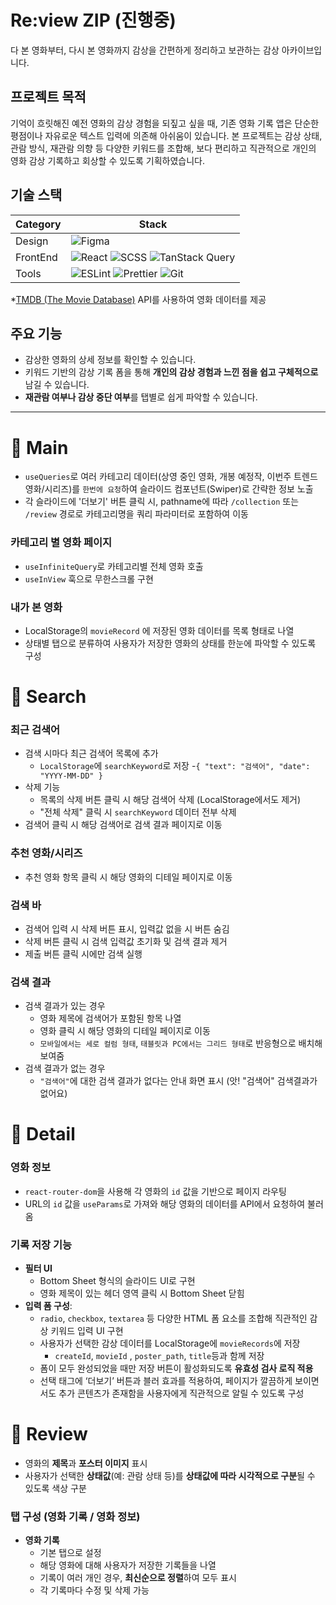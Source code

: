 # Re:view ZIP (진행중)

다 본 영화부터, 다시 본 영화까지 감상을 간편하게 정리하고 보관하는 감상 아카이브입니다.
<br/>

## 프로젝트 목적

기억이 흐릿해진 예전 영화의 감상 경험을 되짚고 싶을 때, 기존 영화 기록 앱은 단순한 평점이나 자유로운 텍스트 입력에 의존해 아쉬움이 있습니다. 본 프로젝트는 감상 상태, 관람 방식, 재관람 의향 등 다양한 키워드를 조합해, 보다 편리하고 직관적으로 개인의 영화 감상 기록하고 회상할 수 있도록 기획하였습니다.

## 기술 스택

<table>
  <thead>
    <tr>
      <th>Category</th>
      <th>Stack</th>
    </tr>
  </thead>
  <tbody>
    <tr>
      <td>Design</td>
      <td>
        <img src="https://img.shields.io/badge/Figma-F24E1E?style=flat-square&logo=Figma&logoColor=white" alt="Figma" />
      </td>
    </tr>
    <tr>
      <td>FrontEnd</td>
      <td>
        <img src="https://img.shields.io/badge/React-61DAFB?style=flat-square&logo=React&logoColor=black" alt="React" />
        <img src="https://img.shields.io/badge/SCSS-CC6699?style=flat-square&logo=Sass&logoColor=white" alt="SCSS" />
        <img src="https://img.shields.io/badge/Tanstack_Query-FF4154?style=flat-square&logo=reactquery&logoColor=white" alt="TanStack Query" />
      </td>
    </tr>
    <tr>
      <td>Tools</td>
      <td>
        <img src="https://img.shields.io/badge/ESLint-4B32C3?style=flat-square&logo=ESLint&logoColor=white" alt="ESLint" />
        <img src="https://img.shields.io/badge/Prettier-F7B93E?style=flat-square&logo=Prettier&logoColor=white" alt="Prettier" />
        <img src="https://img.shields.io/badge/Git-F05032?style=flat-square&logo=Git&logoColor=white" alt="Git" />
      </td>
    </tr>
  </tbody>
</table>

\*[TMDB (The Movie Database)](https://www.themoviedb.org/) API를 사용하여 영화 데이터를 제공

## 주요 기능

- 감상한 영화의 상세 정보를 확인할 수 있습니다.
- 키워드 기반의 감상 기록 폼을 통해 **개인의 감상 경험과 느낀 점을 쉽고 구체적으로** 남길 수 있습니다.
- **재관람 여부나 감상 중단 여부**를 탭별로 쉽게 파악할 수 있습니다.

---

# 📍 Main

- `useQueries`로 여러 카테고리 데이터(상영 중인 영화, 개봉 예정작, 이번주 트렌드 영화/시리즈)를 `한번에 요청`하여 슬라이드 컴포넌트(Swiper)로 간략한 정보 노출
- 각 슬라이드에 '더보기' 버튼 클릭 시, pathname에 따라 `/collection` 또는 `/review` 경로로 카테고리명을 쿼리 파라미터로 포함하여 이동

### 카테고리 별 영화 페이지

- `useInfiniteQuery`로 카테고리별 전체 영화 호출
- `useInView` 훅으로 무한스크롤 구현

### 내가 본 영화

- LocalStorage의 `movieRecord` 에 저장된 영화 데이터를 목록 형태로 나열
- 상태별 탭으로 분류하여 사용자가 저장한 영화의 상태를 한눈에 파악할 수 있도록 구성

# 📍 Search

### 최근 검색어

- 검색 시마다 최근 검색어 목록에 추가
  - `LocalStorage`에 `searchKeyword`로 저장 -`{ "text": "검색어", "date": "YYYY-MM-DD" }`
- 삭제 기능
  - 목록의 삭제 버튼 클릭 시 해당 검색어 삭제 (LocalStorage에서도 제거)
  - "전체 삭제" 클릭 시 `searchKeyword` 데이터 전부 삭제
- 검색어 클릭 시 해당 검색어로 검색 결과 페이지로 이동

### 추천 영화/시리즈

- 추천 영화 항목 클릭 시 해당 영화의 디테일 페이지로 이동

### 검색 바

- 검색어 입력 시 삭제 버튼 표시, 입력값 없을 시 버튼 숨김
- 삭제 버튼 클릭 시 검색 입력값 초기화 및 검색 결과 제거
- 제출 버튼 클릭 시에만 검색 실행

### 검색 결과

- 검색 결과가 있는 경우
  - 영화 제목에 검색어가 포함된 항목 나열
  - 영화 클릭 시 해당 영화의 디테일 페이지로 이동
  - `모바일에서는 세로 컬럼 형태`, `태블릿과 PC에서는 그리드 형태`로 반응형으로 배치해 보여줌
- 검색 결과가 없는 경우
  - `"검색어"`에 대한 검색 결과가 없다는 안내 화면 표시 (앗! "검색어" 검색결과가 없어요)

# 📍 Detail

### 영화 정보

- `react-router-dom`을 사용해 각 영화의 `id` 값을 기반으로 페이지 라우팅
- URL의 `id` 값을 `useParams`로 가져와 해당 영화의 데이터를 API에서 요청하여 불러옴

### 기록 저장 기능

- **필터 UI**
  - Bottom Sheet 형식의 슬라이드 UI로 구현
  - 영화 제목이 있는 헤더 영역 클릭 시 Bottom Sheet 닫힘
- **입력 폼 구성**:
  - `radio`, `checkbox`, `textarea` 등 다양한 HTML 폼 요소를 조합해 직관적인 감상 키워드 입력 UI 구현
  - 사용자가 선택한 감상 데이터를 LocalStorage에 `movieRecords`에 저장
    - `createId`, `movieId` , `poster_path`, `title`등과 함께 저장
  - 폼이 모두 완성되었을 때만 저장 버튼이 활성화되도록 **유효성 검사 로직 적용**
  - 선택 태그에 ‘더보기’ 버튼과 블러 효과를 적용하여, 페이지가 깔끔하게 보이면서도 추가 콘텐츠가 존재함을 사용자에게 직관적으로 알릴 수 있도록 구성

# 📍 Review

- 영화의 **제목**과 **포스터 이미지** 표시
- 사용자가 선택한 **상태값**(예: 관람 상태 등)를 **상태값에 따라 시각적으로 구분**될 수 있도록 색상 구분

### 탭 구성 (영화 기록 / 영화 정보)

- **영화 기록**
  - 기본 탭으로 설정
  - 해당 영화에 대해 사용자가 저장한 기록들을 나열
  - 기록이 여러 개인 경우, **최신순으로 정렬**하여 모두 표시
  - 각 기록마다 수정 및 삭제 가능
